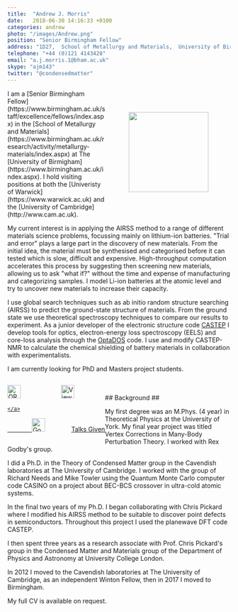 ```yaml
---
title:  "Andrew J. Morris"
date:   2018-06-30 14:16:33 +0100
categories: andrew
photo: "/images/Andrew.png"
position: "Senior Birmingham Fellow"
address: "1D27,  School of Metallurgy and Materials,  University of Birmingham  Edgbaston  Birmingham  B15 2TT  UK" 
telephone: "+44 (0)121 4143428"
email: "a.j.morris.1@bham.ac.uk"
skype: "ajm143"
twitter: "@condensedmatter"
---
```



<div style="float:right; padding: 50px;">
  <img class="img-responsive img-rounded" src="../images/Andrew.png" width="180" alt="">
</div>
I am a [Senior Birmingham Fellow](https://www.birmingham.ac.uk/staff/excellence/fellows/index.aspx) in the [School of Metallurgy and Materials](https://www.birmingham.ac.uk/research/activity/metallurgy-materials/index.aspx) at The [University of Birmigham](https://www.birmingham.ac.uk/index.aspx). I hold visiting positions at both the [Univeristy of Warwick](https://www.warwick.ac.uk) and the [University of Cambridge](http://www.cam.ac.uk).

My current interest is in applying the AIRSS method to a range of different materials science problems, focussing mainly on lithium-ion batteries. "Trial and error" plays a large part in the discovery of new materials. From the initial idea, the material must be synthesised and categorised before it can tested which is slow, difficult and expensive. High-throughput computation accelerates this process by suggesting then screening new materials, allowing us to ask "what if?" without the time and expense of manufacturing and categorizing samples. I model Li-ion batteries at the atomic level and try to uncover new materials to increase their capacity.

I use global search techniques such as ab initio random structure searching (AIRSS) to predict the ground-state structure of materials. From the ground state we use theoretical spectroscopy techniques to compare our results to experiment. As a junior developer of the electronic structure code [CASTEP](http://www.castep.org) I develop tools for optics, electron-energy loss spectroscopy (EELS) and core-loss analysis through the [OptaDOS](http://www.optados.org) code. I use and modify CASTEP-NMR to calculate the chemical shielding of battery materials in collaboration with experimentalists.

I am currently looking for PhD and Masters project students.

<div class='col-lg-offset-0' style="float:left; border-width: medium">

<a href="http://orcid.org/0000-0001-7453-5698"> <img alt="ORCID Logo" src="https://upload.wikimedia.org/wikipedia/commons/thumb/1/14/ORCID_logo.svg/2560px-ORCID_logo.svg.png" height="30"></a>
&nbsp;
&nbsp;
&nbsp;
&nbsp;
&nbsp;
&nbsp;
&nbsp;
&nbsp;
&nbsp;
&nbsp;
&nbsp;
<a href="https://uk.linkedin.com/pub/andrew-morris/24/830/968">
          <img src="https://upload.wikimedia.org/wikipedia/commons/thumb/0/01/LinkedIn_Logo.svg/1280px-LinkedIn_Logo.svg.png" height="30" border="0" alt="View Andrew Morris's profile on LinkedIn"/>
        
    </a>
&nbsp;
&nbsp;
&nbsp;
&nbsp;
&nbsp;
&nbsp;
&nbsp;
<a href="http://scholar.google.co.uk/citations?user=HWPGn8oAAAAJ"> <img height="30" alt="Google Scholar Logo" src="https://scholar.google.com/intl/en/scholar/images/1x/scholar_logo_64dp.png"/></a>
&nbsp;
&nbsp;
&nbsp;
&nbsp;
&nbsp;
&nbsp;
&nbsp;
<a href="{{ site.url }}/group/AJM_talks.html">Talks Given</a>
</div>
<br>
<br>
## Background ##

My first degree was an M.Phys. (4 year) in Theoretical Physics at the University of York. My final year project was titled Vertex Corrections in Many-Body Perturbation Theory. I worked with Rex Godby's group.

I did a Ph.D. in the Theory of Condensed Matter group in the Cavendish laboratories at The University of Cambridge. I worked with the group of Richard Needs and Mike Towler using the Quantum Monte Carlo computer code CASINO on a project about BEC-BCS crossover in ultra-cold atomic systems.

In the final two years of my Ph.D. I began collaborating with Chris Pickard where I modified his AIRSS method to be suitable to discover point defects in semiconductors. Throughout this project I used the planewave DFT code CASTEP.

I then spent three years as a research associate with Prof. Chris Pickard's group in the Condensed Matter and Materials group of the Department of Physics and Astronomy at University College London.

In 2012 I moved to the Cavendish laboratories at The University of Cambridge, as an independent Winton Fellow, then in 2017 I moved to Birmingham.

My full CV is available on request.

